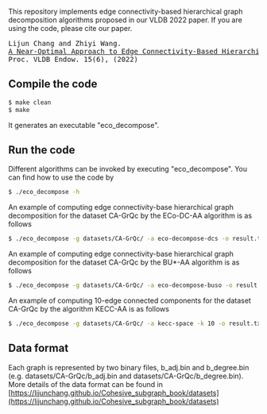 This repository implements edge connectivity-based hierarchical graph decomposition algorithms proposed in our VLDB 2022 paper. If you are using the code, please cite our paper.
<pre>
Lijun Chang and Zhiyi Wang.
<a href="https://lijunchang.github.io/pdf/2022-ecd-tr.pdf">A Near-Optimal Approach to Edge Connectivity-Based Hierarchical Graph Decomposition.</a>
Proc. VLDB Endow. 15(6), (2022)
</pre>

## Compile the code

```sh
$ make clean
$ make
```
It generates an executable "eco_decompose".

## Run the code

Different algorithms can be invoked by executing "eco_decompose". You can find how to use the code by
```sh
$ ./eco_decompose -h
```

An example of computing edge connectivity-base hierarchical graph decomposition for the dataset CA-GrQc by the ECo-DC-AA algorithm is as follows
```sh
$ ./eco_decompose -g datasets/CA-GrQc/ -a eco-decompose-dcs -o result.txt
```

An example of computing edge connectivity-base hierarchical graph decomposition for the dataset CA-GrQc by the BU*-AA algorithm is as follows
```sh
$ ./eco_decompose -g datasets/CA-GrQc/ -a eco-decompose-buso -o result.txt
```

An example of computing 10-edge connected components for the dataset CA-GrQc by the algorithm KECC-AA is as follows
```sh
$ ./eco_decompose -g datasets/CA-GrQc/ -a kecc-space -k 10 -o result.txt
```

## Data format
Each graph is represented by two binary files, b_adj.bin and b_degree.bin (e.g. datasets/CA-GrQc/b_adj.bin and datasets/CA-GrQc/b_degree.bin). More details of the data format can be found in [https://lijunchang.github.io/Cohesive_subgraph_book/datasets](https://lijunchang.github.io/Cohesive_subgraph_book/datasets)


[//]: # "In the b_degree.bin, the first line is a single number checking whether the size of unsigned int in bytes of the machine is consistent with the binary files."

[//]: # "The second line is a single number representing the number of vertices (n) of the graph."

[//]: # "The third line is a single number representing the number of directed edges (2*m) of the graph (each undirected edge counts as two directed edges)."

[//]: # "For the next n lines, each contains a single number corrsponding to the degree of a vertex (e.g. the next first line contains the degree of vertex 0)."

[//]: # "In the b_adj.bin, there are n lines in total."

[//]: # "Each line contains multiple numbers representing the neighbours of a vertex (e.g. the first line includes neighbours of vertex 0)."

